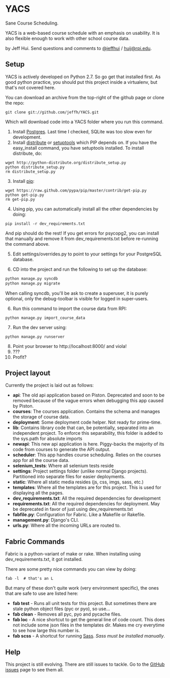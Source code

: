 # YACS
Sane Course Scheduling.

YACS is a web-based course schedule with an emphasis on usability. It is also flexible enough to work with other school course data.

by Jeff Hui.
Send questions and comments to [@jeffhui][] / huij@rpi.edu.

[@jeffhui]: http://twitter.com/jeffhui "Twitter: @jeffhui"

## Setup
YACS is actively developed on Python 2.7. So go get that installed first. As good python practice, you should put this project inside a virtualenv, but that's not covered here.

You can download an archive from the top-right of the github page or clone the repo:

    git clone git://github.com/jeffh/YACS.git

Which will download code into a YACS folder where you run this command.

1. Install [Postgres][postgres]. Last time I checked, SQLite was too slow even for development.
2. Install [distribute][distribute] or [setuptools][setuptools] which PIP depends on. If you have the easy_install command, you have setuptools installed. To install distribute, do:

```
wget http://python-distribute.org/distribute_setup.py
python distribute_setup.py
rm distribute_setup.py
```

3. Install [pip][]:

```
wget https://raw.github.com/pypa/pip/master/contrib/get-pip.py
python get-pip.py
rm get-pip.py
```

4. Using pip, you can automatically install all the other dependencies by doing:

`pip install -r dev_requirements.txt`

And pip should do the rest! If you get errors for psycopg2, you can install that manually and remove it from dev_requirements.txt before re-running the command above.

5. Edit settings/overrides.py to point to your settings for your PostgreSQL database.

5. CD into the project and run the following to set up the database:

```python
python manage.py syncdb
python manage.py migrate
```

When calling syncdb, you'll be ask to create a superuser, it is purely optional, only the debug-toolbar is visible for logged in super-users.

6. Run this command to import the course data from RPI:

`python manage.py import_course_data`

7. Run the dev server using:

`python manage.py runserver`

8. Point your browser to http://localhost:8000/ and viola!
9. ???
10. Profit?

[postgres]: http://www.postgresql.org/ "PostgreSQL"
[pip]: http://www.pip-installer.org/en/latest/index.html
[distribute]: http://pypi.python.org/pypi/distribute
[setuptools]: http://pypi.python.org/pypi/setuptools

## Project layout
Currently the project is laid out as follows:

- **api**: The old api application based on Piston. Deprecated and soon to be removed because of the vague errors when debugging this app caused by Piston.
- **courses**: The courses application. Contains the schema and manages the storage of course data.
- **deployment**: Some deployment code helper. Not ready for prime-time.
- **lib**: Contains library code that can, be potentially, separated into an independent project. To enforce this separability, this folder is added to the sys.path for absolute imports
- **newapi**: This new api application is here. Piggy-backs the majority of its code from courses to generate the API output.
- **scheduler**: This app handles course scheduling. Relies on the courses app for all the course data.
- **selenium_tests**: Where all selenium tests reside
- **settings**: Project settings folder (unlike normal Django projects). Partitioned into separate files for easier deployments.
- **static**: Where all static media resides (js, css, imgs, sass, etc.)
- **templates**: Where all the templates are for this project. This is used for displaying all the pages.
- **dev_requirements.txt**: All the required dependencies for development
- **requirements.txt**: All the required dependencies for deployment. May be deprecated in favor of just using dev_requirements.txt
- **fabfile.py**: Configuration for Fabric. Like a Makefile or Rakefile.
- **management.py**: Django's CLI.
- **urls.py**: Where all the incoming URLs are routed to.

## Fabric Commands
Fabric is a python-variant of make or rake. When installing using dev_requirements.txt, it got installed.

There are some pretty nice commands you can view by doing:

    fab -l  # that's an L

But many of these don't quite work (very environment specific), the ones that are safe to use are listed here:

- **fab test** - Runs all unit tests for this project. But sometimes there are stale python object files (pyc or pyo), so use…
- **fab clean** - Removes all pyc, pyo and pycache files.
- **fab loc** - A nice shortcut to get the general line of code count. This does not include some json files in the templates dir. Makes me cry everytime to see how large this number is.
- **fab scss** - A shortcut for running [Sass][sass]. *Sass must be installed manually*.

[sass]: http://sass-lang.com/

## Help
This project is still evolving. There are still issues to tackle. Go to the [GitHub issues][issues] page to see them all.

[issues]: https://github.com/jeffh/YACS/issues